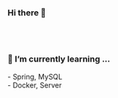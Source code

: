### Hi there 👋

 </br></br>

 <h3>🌱 I’m currently learning ...</h3>
- Spring, MySQL</br>
- Docker, Server
